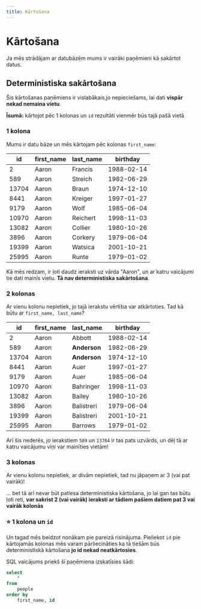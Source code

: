 ```yaml
---
title: Kārtošana
---
```


# Kārtošana

Ja mēs strādājam ar datubāzēm mums ir vairāki paņēmieni kā sakārtot datus.


## Deterministiska sakārtošana

Šis kārtošanas paņēmiens ir vislabākais,jo nepieciešams, lai dati **vispār nekad nemaina vietu**.

**Īsumā:** kārtojot pēc 1 kolonas un `id` rezultāti vienmēr būs tajā pašā vietā

### 1 kolona

Mums ir datu bāze un mēs kārtojam pēc kolonas `first_name`:

| id | first_name | last_name | birthday |
| ---- | ---- | ---- | ---- |
| 2 | Aaron | Francis | 1988-02-14 |
| 589 | Aaron | Streich | 1982-06-29 |
| 13704 | Aaron | Braun | 1974-12-10 |
| 8441 | Aaron | Kreiger | 1997-01-27 |
| 9179 | Aaron | Wolf | 1985-06-04 |
| 10970 | Aaron | Reichert | 1998-11-03 |
| 13082 | Aaron | Collier | 1980-10-26 |
| 3896 | Aaron | Corkery | 1979-06-04 |
| 19399 | Aaron | Watsica | 2001-10-21 |
| 25995 | Aaron | Runte | 1979-01-02 |

Kā mēs redzam, ir ļoti daudz ieraksti uz vārda "Aaron", un ar katru vaicājumi tie dati mainīs vietu. **Tā nav deterministiska sakārtošana**.

### 2 kolonas

Ar vienu kolonu nepietiek, jo tajā ierakstu vērtība var atkārtoties. Tad kā būtu ar `first_name, last_name`?

| id | first_name | last_name | birthday |
| ---- | ---- | ---- | ---- |
| 2 | Aaron | Abbott | 1988-02-14 |
| 589 | Aaron | **Anderson** | 1982-06-29 |
| 13704 | Aaron | **Anderson** | 1974-12-10 |
| 8441 | Aaron | Auer | 1997-01-27 |
| 9179 | Aaron | Auer | 1985-06-04 |
| 10970 | Aaron | Bahringer | 1998-11-03 |
| 13082 | Aaron | Bailey | 1980-10-26 |
| 3896 | Aaron | Balistreri | 1979-06-04 |
| 19399 | Aaron | Balistreri | 2001-10-21 |
| 25995 | Aaron | Barrows | 1979-01-02 |

Arī šis nederēs, jo ierakstiem `589` un `13704` ir tas pats uzvārds, un dēļ tā ar katru vaicājumu viņi var mainīties vietām!

### 3 kolonas

Ar vienu kolonu nepietiek, ar divām nepietiek, tad nu jāpaņem ar 3 (vai pat vairāk)!

... bet tā arī nevar būt patiesa deterministiska kārtošana, jo lai gan tas būtu ļoti reti, **var sakrist 2 (vai vairāk) ieraksti ar tādiem pašiem datiem pat 3 vai vairāk kolonās**

### ⭐️ 1 kolona un `id`

Un tagad mēs beidzot nonākam pie pareizā risinājuma. Pieliekot `id` pie kārtojamās kolonas mēs varam pārliecināties ka tā tiešām būs deterministiskā kārtošana **jo id nekad neatkārtosies**.

SQL vaicājums priekš šī paņēmiena izskatīsies šādi:

```sql
select
	*
from
	people
order by
	first_name, id
```
